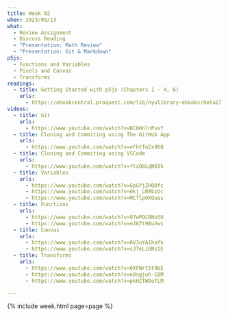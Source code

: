 ```yaml
---
title: Week 02
when: 2023/09/13
what:
  - Review Assignment
  - Discuss Reading
  - "Presentation: Math Review"
  - "Presentation: Git & Markdown"
p5js:
  - Functions and Variables
  - Pixels and Canvas
  - Transforms
readings:
  - title: Getting Started with p5js (Chapters 1 - 4, 6)
    urls:
      - https://ebookcentral.proquest.com/lib/nyulibrary-ebooks/detail.action?docID=4333728
videos:
  - title: Git
    urls:
      - https://www.youtube.com/watch?v=BCQHnlnPusY
  - title: Cloning and Commiting using The GitHub App
    urls:
      - https://www.youtube.com/watch?v=oFhtTo2x96Q
  - title: Cloning and Commiting using VSCode
    urls:
      - https://www.youtube.com/watch?v=ftxObLqN69k
  - title: Variables
    urls:
      - https://www.youtube.com/watch?v=GpGfjZHQ0fc
      - https://www.youtube.com/watch?v=0kj_LRRbzOc
      - https://www.youtube.com/watch?v=MCTlpOXOuas
  - title: Functions
    urls:
      - https://www.youtube.com/watch?v=97wPQC8No5U
      - https://www.youtube.com/watch?v=eJ67t98uVws
  - title: Canvas
    urls:
      - https://www.youtube.com/watch?v=0V3uYA1hafk
      - https://www.youtube.com/watch?v=c3TeLi6Ns1E
  - title: Transforms
    urls:
      - https://www.youtube.com/watch?v=0XFWrt5t9bE
      - https://www.youtube.com/watch?v=o9sgjuh-CBM
      - https://www.youtube.com/watch?v=pkHZTWOoTLM

---
```

{% include week.html page=page %}
